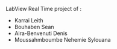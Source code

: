 LabView Real Time project of :
- Karrai Leith
- Bouhaben Sean
- Aira-Benvenuti Denis
- Moussahmboumbe Nehemie Sylouana
